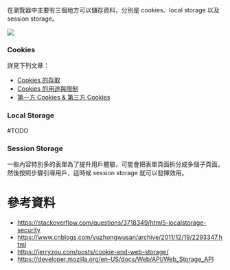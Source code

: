 在瀏覽器中主要有三個地方可以儲存資料，分別是 cookies、local storage 以及 session storage。

![](<https://raw.githubusercontent.com/Jamison-Chen/KM-software/master/img/cookie-vs-localstorage-vs-session.png>)

### Cookies

詳見下列文章：

- [Cookies 的存取](</Web Development/Cookies/Cookies 的存取.md>)
- [Cookies 的用途與限制](</Web Development/Cookies/Cookies 的用途與限制.md>)
- [第一方 Cookies & 第三方 Cookies](</Web Development/Cookies/第一方 Cookies & 第三方 Cookies.md>)

### Local Storage

#TODO 

### Session Storage

一些內容特別多的表單為了提升用戶體驗，可能會把表單頁面拆分成多個子頁面，然後按照步驟引導用戶，這時候 session storage 就可以發揮效用。

# 參考資料

-  <https://stackoverflow.com/questions/3718349/html5-localstorage-security>
-  <https://www.cnblogs.com/yuzhongwusan/archive/2011/12/19/2293347.html>
-  <https://jerryzou.com/posts/cookie-and-web-storage/>
- <https://developer.mozilla.org/en-US/docs/Web/API/Web_Storage_API>
